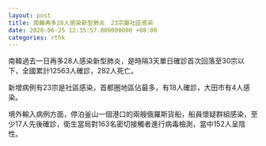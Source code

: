 ```yaml
---
layout: post
title: 南韓再多28人感染新型肺炎　23宗屬社區感染
date: 2020-06-25 12:35:57.000000000 +08:00
categories: rthk
---
```


南韓過去一日再多28人感染新型肺炎，是時隔3天單日確診首次回落至30宗以下，全國累計12563人確診，282人死亡。

新增病例有23宗是社區感染，首都圈地區佔最多，有18人確診，大田市有4人感染。

境外輸入病例方面，停泊釜山一個港口的兩艘俄羅斯貨船，船員懷疑群組感染，至少17人先後確診，衛生當局對163名密切接觸者進行病毒檢測，當中152人呈陰性。
